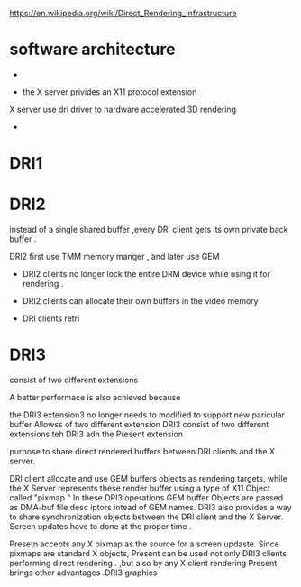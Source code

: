
https://en.wikipedia.org/wiki/Direct_Rendering_Infrastructure
# software architecture

* 

*  the X server privides an X11 protocol extension

 X server use dri driver to hardware accelerated 3D rendering

*


# DRI1



# DRI2

instead of a single shared buffer ,every DRI client gets its own private back buffer  .

DRI2 first use  TMM  memory manger , and later use GEM .
* DRI2 clients no longer lock the entire DRM device while using it for rendering .
* DRI2 clients can allocate their own buffers in the video memory 

* DRI clients retri     

# DRI3

consist of two different extensions

A better performace is also achieved because

the DRI3 extension3 no longer needs to modified to support new paricular buffer 
Allowss  of two different extension
DRI3 consist of two different extensions teh DRI3 adn the Present extension

purpose  to share direct rendered buffers between DRI clients and the X server.

DRI client allocate and use GEM buffers objects as rendering targets, while the X Server represents these render buffer using a type of X11 Object called "pixmap " 
In these DRI3 operations GEM buffer Objects are passed as DMA-buf file desc iptors intead of GEM names. DRI3 also provides a way to share synchronization objects  between the DRI client and the X Server. 
Screen updates have to done at the proper time . 

Presetn accepts any X pixmap as the source for a screen updaste. Since pixmaps are standard X objects, Present can be used not only DRI3 clients performing direct rendering . ,but also by any X client rendering 
Present brings other advantages .DRI3 graphics 


